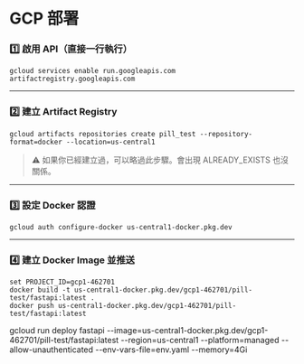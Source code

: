 # GCP 部署

### 1️⃣ 啟用 API（直接一行執行）

```
gcloud services enable run.googleapis.com artifactregistry.googleapis.com
```

---

### 2️⃣ 建立 Artifact Registry

```
gcloud artifacts repositories create pill_test --repository-format=docker --location=us-central1
```

> ⚠️ 如果你已經建立過，可以略過此步驟。會出現 ALREADY_EXISTS 也沒關係。
> 

---

### 3️⃣ 設定 Docker 認證

```
gcloud auth configure-docker us-central1-docker.pkg.dev
```

---

### 4️⃣ 建立 Docker Image 並推送

```
set PROJECT_ID=gcp1-462701
docker build -t us-central1-docker.pkg.dev/gcp1-462701/pill-test/fastapi:latest .
docker push us-central1-docker.pkg.dev/gcp1-462701/pill-test/fastapi:latest
```

gcloud run deploy fastapi --image=us-central1-docker.pkg.dev/gcp1-462701/pill-test/fastapi:latest --region=us-central1 --platform=managed --allow-unauthenticated --env-vars-file=env.yaml --memory=4Gi

```




